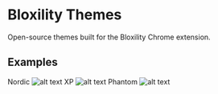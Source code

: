 # Bloxility Themes
Open-source themes built for the Bloxility Chrome extension.

## Examples
Nordic
![alt text](https://i.imgur.com/Jto2PD8.png "Nordic theme")
XP
![alt text](https://i.imgur.com/ue1nx3n.png "XP theme")
Phantom
![alt text](https://i.imgur.com/ed2qBRL.png "Phantom theme")
